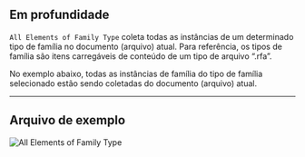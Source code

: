## Em profundidade
`All Elements of Family Type` coleta todas as instâncias de um determinado tipo de família no documento (arquivo) atual. Para referência, os tipos de família são itens carregáveis de conteúdo de um tipo de arquivo “.rfa”.

No exemplo abaixo, todas as instâncias de família do tipo de família selecionado estão sendo coletadas do documento (arquivo) atual.
___
## Arquivo de exemplo

![All Elements of Family Type](./DSRevitNodesUI.ElementsOfFamilyType_img.jpg)
